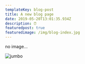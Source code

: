 ```yaml
---
templateKey: blog-post
title: A new blog page
date: 2019-05-20T13:01:35.934Z
description: ⏰
featuredpost: true
featuredimage: /img/blog-index.jpg
---
```

no image...

![jumbo](/img/jumbotron.jpg "Chemex thing")
